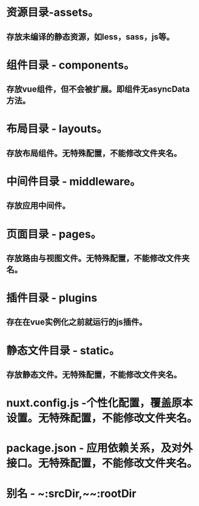 # 资源目录-assets。
## 存放未编译的静态资源，如less，sass，js等。

# 组件目录 - components。
## 存放vue组件，但不会被扩展。即组件无asyncData方法。

# 布局目录 - layouts。
## 存放布局组件。无特殊配置，不能修改文件夹名。

# 中间件目录 - middleware。
## 存放应用中间件。

# 页面目录 - pages。
## 存放路由与视图文件。无特殊配置，不能修改文件夹名。

# 插件目录 - plugins
## 存在在vue实例化之前就运行的js插件。

# 静态文件目录 - static。
## 存放静态文件。无特殊配置，不能修改文件夹名。

# nuxt.config.js -个性化配置，覆盖原本设置。无特殊配置，不能修改文件夹名。

# package.json - 应用依赖关系，及对外接口。无特殊配置，不能修改文件夹名。

# 别名 - ~:srcDir,~~:rootDir